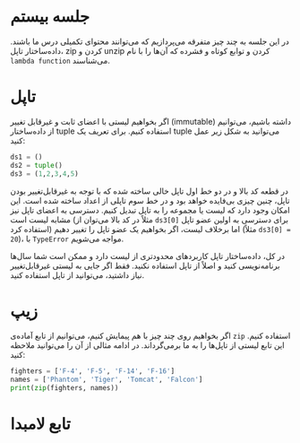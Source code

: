 # جلسه بیستم

در این جلسه به چند چیز متفرقه می‌پردازیم که می‌توانند محتوای تکمیلی درس ما باشند. داده‌ساختار تاپل، zip کردن و unzip کردن و توابع کوتاه و فشرده که آن‌ها را با نام `lambda function` می‌شناسند.
# تاپل
اگر بخواهیم لیستی با اعضای ثابت و غیرقابل تغییر (immutable) داشته باشیم، می‌توانیم از داده‌ساختار tuple استفاده کنیم. برای تعریف یک tuple می‌توانید به شکل زیر عمل کنید:
```python
ds1 = ()
ds2 = tuple()
ds3 = (1,2,3,4,5)
```
در قطعه کد بالا و در دو خط اول تاپل خالی ساخته شده که با توجه به غیرقابل‌تغییر بودن تاپل، چنین چیزی بی‌فایده خواهد بود و در خط سوم تاپلی از اعداد ساخته شده است. این امکان وجود دارد که لیست یا مجموعه را به تاپل تبدیل کنیم. دسترسی به اعضای تاپل نیز مشابه لیست است (مثلاً در کد بالا می‌توان از `ds3[0]` برای دسترسی به اولین عضو تاپل استفاده کرد) اما برخلاف لیست، اگر بخواهیم یک عضو تاپل را تغییر دهیم (مثلاً `ds3[0] = 20`)، با `TypeError` مواجه می‌شویم.

در کل، داده‌ساختار تاپل کاربردهای محدودتری از لیست دارد و ممکن است شما سال‌ها برنامه‌نویسی کنید و اصلاً از تاپل استفاده نکنید. فقط اگر جایی به لیستی غیرقابل‌تغییر نیاز داشتید، می‌توانید از تاپل استفاده کنید.

# زیپ
اگر بخواهیم روی چند چیز با هم پیمایش کنیم، می‌توانیم از تابع آماده‌ی `zip` استفاده کنیم. این تابع لیستی از تاپل‌ها را به ما برمی‌گرداند. در ادامه مثالی از آن را می‌توانید ملاحظه کنید:
```python
fighters = ['F-4', 'F-5', 'F-14', 'F-16']
names = ['Phantom', 'Tiger', 'Tomcat', 'Falcon']
print(zip(fighters, names))
```

# تابع لامبدا
